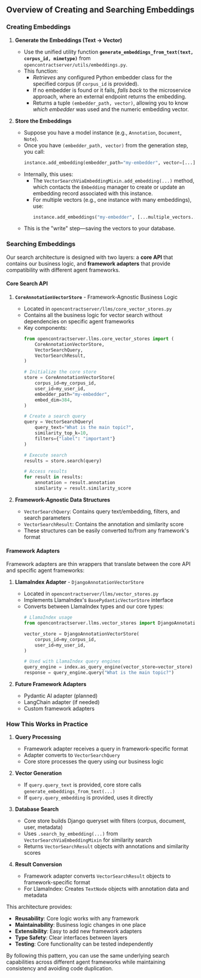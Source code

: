 ## Overview of Creating and Searching Embeddings

### Creating Embeddings

1. **Generate the Embeddings (Text → Vector)**
   - Use the unified utility function **`generate_embeddings_from_text(text, corpus_id, mimetype)`** from `opencontractserver/utils/embeddings.py`.
   - This function:
     - *Retrieves* any configured Python embedder class for the specified corpus (if `corpus_id` is provided).
     - If no embedder is found or it fails, *falls back* to the microservice approach, where an external endpoint returns the embedding.
     - Returns a tuple `(embedder_path, vector)`, allowing you to know *which embedder* was used and the numeric embedding vector.

2. **Store the Embeddings**
   - Suppose you have a model instance (e.g., `Annotation`, `Document`, `Note`).
   - Once you have `(embedder_path, vector)` from the generation step, you call:
     ```python
     instance.add_embedding(embedder_path="my-embedder", vector=[...])
     ```
   - Internally, this uses:
     - The `VectorSearchViaEmbeddingMixin.add_embedding(...)` method, which contacts the `Embedding` manager to create or update an embedding record associated with this instance.
     - For multiple vectors (e.g., one instance with many embeddings), use:
       ```python
       instance.add_embeddings("my-embedder", [...multiple_vectors...])
       ```
   - This is the "write" step—saving the vectors to your database.

### Searching Embeddings

Our search architecture is designed with two layers: a **core API** that contains our business logic, and **framework adapters** that provide compatibility with different agent frameworks.

#### Core Search API

1. **`CoreAnnotationVectorStore`** - Framework-Agnostic Business Logic
   - Located in `opencontractserver/llms/core_vector_stores.py`
   - Contains all the business logic for vector search without dependencies on specific agent frameworks
   - Key components:
     ```python
     from opencontractserver.llms.core_vector_stores import (
         CoreAnnotationVectorStore,
         VectorSearchQuery,
         VectorSearchResult,
     )
     
     # Initialize the core store
     store = CoreAnnotationVectorStore(
         corpus_id=my_corpus_id,
         user_id=my_user_id,
         embedder_path="my-embedder",
         embed_dim=384,
     )
     
     # Create a search query
     query = VectorSearchQuery(
         query_text="What is the main topic?",
         similarity_top_k=10,
         filters={"label": "important"}
     )
     
     # Execute search
     results = store.search(query)
     
     # Access results
     for result in results:
         annotation = result.annotation
         similarity = result.similarity_score
     ```

2. **Framework-Agnostic Data Structures**
   - `VectorSearchQuery`: Contains query text/embedding, filters, and search parameters
   - `VectorSearchResult`: Contains the annotation and similarity score
   - These structures can be easily converted to/from any framework's format

#### Framework Adapters

Framework adapters are thin wrappers that translate between the core API and specific agent frameworks:

1. **LlamaIndex Adapter** - `DjangoAnnotationVectorStore`
   - Located in `opencontractserver/llms/vector_stores.py`
   - Implements LlamaIndex's `BasePydanticVectorStore` interface
   - Converts between LlamaIndex types and our core types:
     ```python
     # LlamaIndex usage
     from opencontractserver.llms.vector_stores import DjangoAnnotationVectorStore
     
     vector_store = DjangoAnnotationVectorStore(
         corpus_id=my_corpus_id,
         user_id=my_user_id,
     )
     
     # Used with LlamaIndex query engines
     query_engine = index.as_query_engine(vector_store=vector_store)
     response = query_engine.query("What is the main topic?")
     ```

2. **Future Framework Adapters**
   - Pydantic AI adapter (planned)
   - LangChain adapter (if needed)
   - Custom framework adapters

### How This Works in Practice

1. **Query Processing**
   - Framework adapter receives a query in framework-specific format
   - Adapter converts to `VectorSearchQuery`
   - Core store processes the query using our business logic

2. **Vector Generation** 
   - If `query.query_text` is provided, core store calls `generate_embeddings_from_text(...)`
   - If `query.query_embedding` is provided, uses it directly

3. **Database Search**
   - Core store builds Django queryset with filters (corpus, document, user, metadata)
   - Uses `.search_by_embedding(...)` from `VectorSearchViaEmbeddingMixin` for similarity search
   - Returns `VectorSearchResult` objects with annotations and similarity scores

4. **Result Conversion**
   - Framework adapter converts `VectorSearchResult` objects to framework-specific format
   - For LlamaIndex: Creates `TextNode` objects with annotation data and metadata

This architecture provides:
- **Reusability**: Core logic works with any framework
- **Maintainability**: Business logic changes in one place
- **Extensibility**: Easy to add new framework adapters
- **Type Safety**: Clear interfaces between layers
- **Testing**: Core functionality can be tested independently

By following this pattern, you can use the same underlying search capabilities across different agent frameworks while maintaining consistency and avoiding code duplication.
